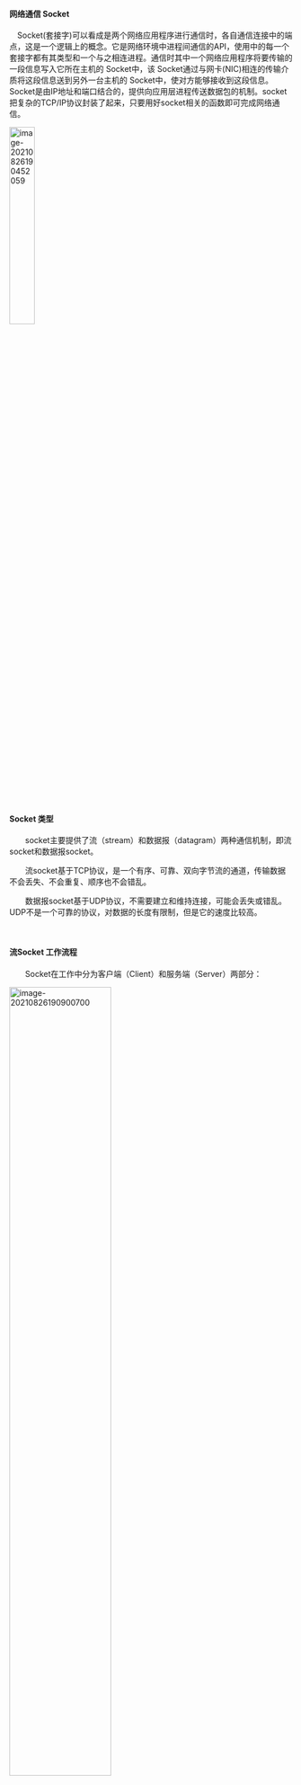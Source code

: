 #### 网络通信 Socket

&emsp;Socket(套接字)可以看成是两个网络应用程序进行通信时，各自通信连接中的端点，这是一个逻辑上的概念。它是网络环境中进程间通信的API，使用中的每一个套接字都有其类型和一个与之相连进程。通信时其中一个网络应用程序将要传输的一段信息写入它所在主机的 Socket中，该 Socket通过与网卡(NIC)相连的传输介质将这段信息送到另外一台主机的 Socket中，使对方能够接收到这段信息。 Socket是由IP地址和端口结合的，提供向应用层进程传送数据包的机制。socket把复杂的TCP/IP协议封装了起来，只要用好socket相关的函数即可完成网络通信。

<img src="https://gitee.com/lrk612/md_picture/raw/master/img/20210826191343.png" alt="image-20210826190452059" width="30%" />

&nbsp;

#### Socket 类型

&emsp;&emsp;socket主要提供了流（stream）和数据报（datagram）两种通信机制，即流socket和数据报socket。

&emsp;&emsp;流socket基于TCP协议，是一个有序、可靠、双向字节流的通道，传输数据不会丢失、不会重复、顺序也不会错乱。

&emsp;&emsp;数据报socket基于UDP协议，不需要建立和维持连接，可能会丢失或错乱。UDP不是一个可靠的协议，对数据的长度有限制，但是它的速度比较高。

&nbsp;

#### 流Socket 工作流程

&emsp;&emsp;Socket在工作中分为客户端（Client）和服务端（Server）两部分：

<img src="https://gitee.com/lrk612/md_picture/raw/master/img/20210826191344.png" alt="image-20210826190900700" width="60%" />

&nbsp;

##### 服务端工作流程：

1. 创建socket
2. 把IP地址和端口绑定到socket上
3. 设置socket为监听模式
4. 接受客户端的连接请求
5. 与客户端重复通信，直到客户端断开连接
6. 关闭socket，释放资源

&nbsp;

##### 客户端工作流程：

1. 创建socket
2. 向服务端发起连接请求
3. 与服务端通信，数据发送完后断开连接
4. 关闭socket，释放资源

&nbsp;
